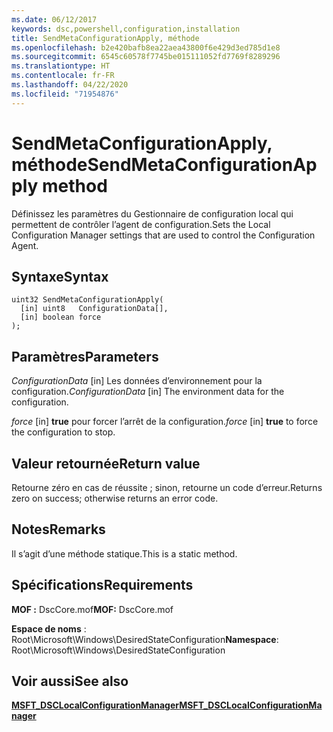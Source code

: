 ```yaml
---
ms.date: 06/12/2017
keywords: dsc,powershell,configuration,installation
title: SendMetaConfigurationApply, méthode
ms.openlocfilehash: b2e420bafb8ea22aea43800f6e429d3ed785d1e8
ms.sourcegitcommit: 6545c60578f7745be015111052fd7769f8289296
ms.translationtype: HT
ms.contentlocale: fr-FR
ms.lasthandoff: 04/22/2020
ms.locfileid: "71954876"
---
```

# <a name="sendmetaconfigurationapply-method"></a><span data-ttu-id="f92b5-103">SendMetaConfigurationApply, méthode</span><span class="sxs-lookup"><span data-stu-id="f92b5-103">SendMetaConfigurationApply method</span></span>

<span data-ttu-id="f92b5-104">Définissez les paramètres du Gestionnaire de configuration local qui permettent de contrôler l’agent de configuration.</span><span class="sxs-lookup"><span data-stu-id="f92b5-104">Sets the Local Configuration Manager settings that are used to control the Configuration Agent.</span></span>

## <a name="syntax"></a><span data-ttu-id="f92b5-105">Syntaxe</span><span class="sxs-lookup"><span data-stu-id="f92b5-105">Syntax</span></span>

```mof
uint32 SendMetaConfigurationApply(
  [in] uint8   ConfigurationData[],
  [in] boolean force
);
```

## <a name="parameters"></a><span data-ttu-id="f92b5-106">Paramètres</span><span class="sxs-lookup"><span data-stu-id="f92b5-106">Parameters</span></span>

<span data-ttu-id="f92b5-107">*ConfigurationData* \[in\] Les données d’environnement pour la configuration.</span><span class="sxs-lookup"><span data-stu-id="f92b5-107">*ConfigurationData* \[in\] The environment data for the configuration.</span></span>

<span data-ttu-id="f92b5-108">*force* \[in\] **true** pour forcer l’arrêt de la configuration.</span><span class="sxs-lookup"><span data-stu-id="f92b5-108">*force* \[in\] **true** to force the configuration to stop.</span></span>

## <a name="return-value"></a><span data-ttu-id="f92b5-109">Valeur retournée</span><span class="sxs-lookup"><span data-stu-id="f92b5-109">Return value</span></span>

<span data-ttu-id="f92b5-110">Retourne zéro en cas de réussite ; sinon, retourne un code d’erreur.</span><span class="sxs-lookup"><span data-stu-id="f92b5-110">Returns zero on success; otherwise returns an error code.</span></span>

## <a name="remarks"></a><span data-ttu-id="f92b5-111">Notes</span><span class="sxs-lookup"><span data-stu-id="f92b5-111">Remarks</span></span>

<span data-ttu-id="f92b5-112">Il s’agit d’une méthode statique.</span><span class="sxs-lookup"><span data-stu-id="f92b5-112">This is a static method.</span></span>

## <a name="requirements"></a><span data-ttu-id="f92b5-113">Spécifications</span><span class="sxs-lookup"><span data-stu-id="f92b5-113">Requirements</span></span>

<span data-ttu-id="f92b5-114">**MOF :** DscCore.mof</span><span class="sxs-lookup"><span data-stu-id="f92b5-114">**MOF:** DscCore.mof</span></span>

<span data-ttu-id="f92b5-115">**Espace de noms** : Root\Microsoft\Windows\DesiredStateConfiguration</span><span class="sxs-lookup"><span data-stu-id="f92b5-115">**Namespace**: Root\Microsoft\Windows\DesiredStateConfiguration</span></span>

## <a name="see-also"></a><span data-ttu-id="f92b5-116">Voir aussi</span><span class="sxs-lookup"><span data-stu-id="f92b5-116">See also</span></span>

[<span data-ttu-id="f92b5-117">**MSFT_DSCLocalConfigurationManager**</span><span class="sxs-lookup"><span data-stu-id="f92b5-117">**MSFT_DSCLocalConfigurationManager**</span></span>](msft-dsclocalconfigurationmanager.md)
